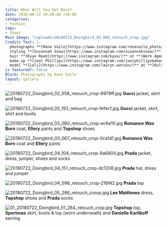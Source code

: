 ```yaml
---
title: When Will You Get Back?
date: 2018-08-22 20:50:00 +10:00
categories:
- Fashion
tags:
- Shoot
Main Image: "/uploads/20180722_Doingbird_03_060_retouch_crop.jpg"
Credits Text: |-
  photographs **[Rene Vaile](https://www.instagram.com/renevaile_photo/)** at **[Union Management](https://www.instagram.com/union_management/)**
  styling **[Suzannah Snow](https://www.instagram.com/suzannahsnow/)**
  hair **[Kyye Reed](https://www.instagram.com/kyye/)** at **[Work Agency](https://www.instagram.com/workagency/)**
  make-up **[Joel Phillips](https://www.instagram.com/joelphillipsmakeup/)** at **[Vivien's Creative](https://www.instagram.com/vivienscreative/)**
  model **[Loli](https://www.instagram.com/lauryn.watson/)** at **[Kult](https://www.instagram.com/kultaustralia/)**
is featured?: false
Blurb: Photographs by Rene Vaile
layout: gallery
---
```


![20180722_Doingbird_02_058_retouch_crop-6979ff.jpg](/uploads/20180722_Doingbird_02_058_retouch_crop-6979ff.jpg)
**Gucci** jacket, skirt and bag

![20180722_Doingbird_02_193_retouch_crop-fefecf.jpg](/uploads/20180722_Doingbird_02_193_retouch_crop-fefecf.jpg)
**Gucci** jacket, skirt, shirt and boots

![20180722_Doingbird_03_060_retouch_crop-ec6e10.jpg](/uploads/20180722_Doingbird_03_060_retouch_crop-ec6e10.jpg)
**Romance Was Born** coat, **Ellery** pants and **Topshop** shoes

![20180722_Doingbird_03_067_retouch_crop-0ca1d1.jpg](/uploads/20180722_Doingbird_03_067_retouch_crop-0ca1d1.jpg)
**Romance Was Born** coat and **Ellery** pants

![20180722_Doingbird_04_104_retouch_crop-6a6804.jpg](/uploads/20180722_Doingbird_04_104_retouch_crop-6a6804.jpg)
**Prada** jacket, dress, jumper, shoes and socks

![20180722_Doingbird_04_151_retouch_crop-dc1208.jpg](/uploads/20180722_Doingbird_04_151_retouch_crop-dc1208.jpg)
**Prada** hat, dress and jumper

![20180722_Doingbird_04_098_retouch_crop-216f42.jpg](/uploads/20180722_Doingbird_04_098_retouch_crop-216f42.jpg)
**Prada** top

![20180722_Doingbird_05_286_retouch_croop.jpg](/uploads/20180722_Doingbird_05_286_retouch_croop.jpg)
**Lee Matthews** dress, **Topshop** shoes and **Prada** socks

![01_20180722_Doingbird_01_264_retouch_crop.jpg](/uploads/01_20180722_Doingbird_01_264_retouch_crop.jpg)
**Topshop** top, **Sportmax** skirt, boots & top (worn underneath) and **Danielle Karlikoff** earring
